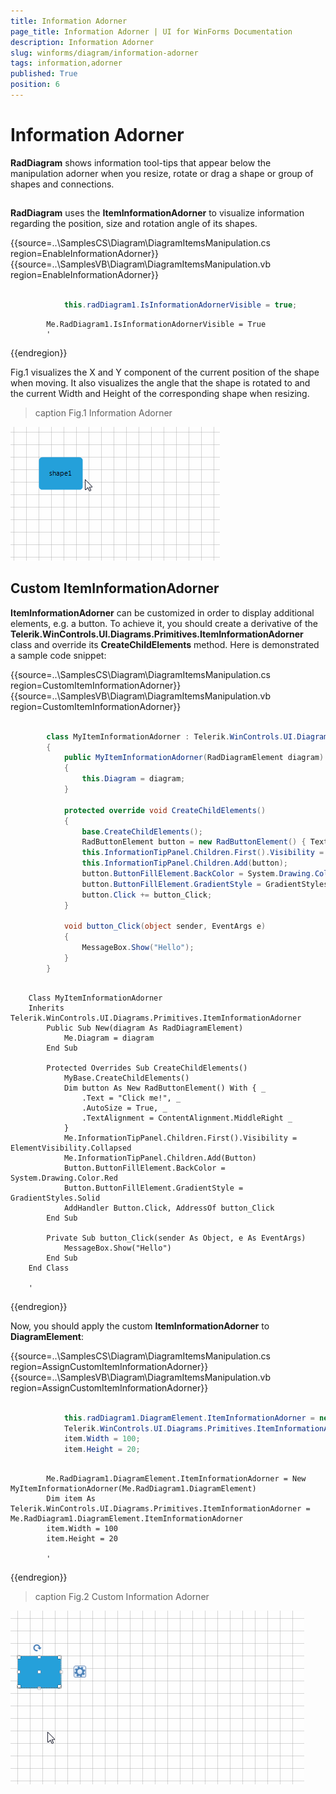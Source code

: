 ```yaml
---
title: Information Adorner
page_title: Information Adorner | UI for WinForms Documentation
description: Information Adorner
slug: winforms/diagram/information-adorner
tags: information,adorner
published: True
position: 6
---
```


# Information Adorner



__RadDiagram__ shows information tool-tips that appear below the manipulation adorner when you resize, rotate or drag a shape or group of shapes and connections.
      

## 

__RadDiagram__ uses the __ItemInformationAdorner__ to visualize information regarding the position, size and rotation angle of its shapes.  

{{source=..\SamplesCS\Diagram\DiagramItemsManipulation.cs region=EnableInformationAdorner}} 
{{source=..\SamplesVB\Diagram\DiagramItemsManipulation.vb region=EnableInformationAdorner}} 

````C#           
            
            this.radDiagram1.IsInformationAdornerVisible = true;
````
````VB.NET
        Me.RadDiagram1.IsInformationAdornerVisible = True
        '
````

{{endregion}} 




Fig.1 visualizes the X and Y component of the current position of the shape when moving. It also visualizes the angle that the shape is rotated to and the current Width and Height of the corresponding shape when resizing.
>caption Fig.1 Information Adorner

![diagram-information-adorner 001](images/diagram-information-adorner001.gif)

## Custom ItemInformationAdorner 

__ItemInformationAdorner__ can be customized in order to display additional elements, e.g. a button. To achieve it, you should create a derivative of the __Telerik.WinControls.UI.Diagrams.Primitives.ItemInformationAdorner__ class and override its __CreateChildElements__ method. Here is demonstrated a sample code snippet: 

{{source=..\SamplesCS\Diagram\DiagramItemsManipulation.cs region=CustomItemInformationAdorner}} 
{{source=..\SamplesVB\Diagram\DiagramItemsManipulation.vb region=CustomItemInformationAdorner}} 

````C#
            
        class MyItemInformationAdorner : Telerik.WinControls.UI.Diagrams.Primitives.ItemInformationAdorner
        {
            public MyItemInformationAdorner(RadDiagramElement diagram)
            {
                this.Diagram = diagram;                 
            }
                
            protected override void CreateChildElements()
            {
                base.CreateChildElements();
                RadButtonElement button = new RadButtonElement() { Text = "Click me!", AutoSize = true, TextAlignment = ContentAlignment.MiddleRight };
                this.InformationTipPanel.Children.First().Visibility = ElementVisibility.Collapsed;
                this.InformationTipPanel.Children.Add(button);
                button.ButtonFillElement.BackColor = System.Drawing.Color.Red;
                button.ButtonFillElement.GradientStyle = GradientStyles.Solid;
                button.Click += button_Click;
            }
    
            void button_Click(object sender, EventArgs e)
            {
                MessageBox.Show("Hello");
            }
        }
````
````VB.NET

    Class MyItemInformationAdorner
    Inherits Telerik.WinControls.UI.Diagrams.Primitives.ItemInformationAdorner
        Public Sub New(diagram As RadDiagramElement)
            Me.Diagram = diagram
        End Sub
 
        Protected Overrides Sub CreateChildElements()
            MyBase.CreateChildElements()
            Dim button As New RadButtonElement() With { _
                .Text = "Click me!", _
                .AutoSize = True, _
                .TextAlignment = ContentAlignment.MiddleRight _
            }
            Me.InformationTipPanel.Children.First().Visibility = ElementVisibility.Collapsed
            Me.InformationTipPanel.Children.Add(Button)
            Button.ButtonFillElement.BackColor = System.Drawing.Color.Red
            Button.ButtonFillElement.GradientStyle = GradientStyles.Solid
            AddHandler Button.Click, AddressOf button_Click
        End Sub

        Private Sub button_Click(sender As Object, e As EventArgs)
            MessageBox.Show("Hello")
        End Sub
    End Class

    '
````

{{endregion}} 




Now, you should apply the custom __ItemInformationAdorner__ to __DiagramElement__: 

{{source=..\SamplesCS\Diagram\DiagramItemsManipulation.cs region=AssignCustomItemInformationAdorner}} 
{{source=..\SamplesVB\Diagram\DiagramItemsManipulation.vb region=AssignCustomItemInformationAdorner}} 

````C#
            
            this.radDiagram1.DiagramElement.ItemInformationAdorner = new MyItemInformationAdorner(this.radDiagram1.DiagramElement);
            Telerik.WinControls.UI.Diagrams.Primitives.ItemInformationAdorner item = this.radDiagram1.DiagramElement.ItemInformationAdorner;
            item.Width = 100;
            item.Height = 20;
````
````VB.NET

        Me.RadDiagram1.DiagramElement.ItemInformationAdorner = New MyItemInformationAdorner(Me.RadDiagram1.DiagramElement)
        Dim item As Telerik.WinControls.UI.Diagrams.Primitives.ItemInformationAdorner = Me.RadDiagram1.DiagramElement.ItemInformationAdorner
        item.Width = 100
        item.Height = 20

        '
````

{{endregion}} 



>caption Fig.2 Custom Information Adorner

![diagram-information-adorner 002](images/diagram-information-adorner002.gif)
